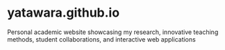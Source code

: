 # yatawara.github.io
Personal academic website showcasing my research, innovative teaching methods, student collaborations, and interactive web applications
